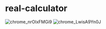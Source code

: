 # real-calculator

![chrome_nrOlxFMGi9](https://user-images.githubusercontent.com/115238980/216911435-b4927138-f69a-4589-9043-3b125e9c75c2.png)
![chrome_LwisA9Yn0J](https://user-images.githubusercontent.com/115238980/216911450-5b0838d6-9352-46b3-90d9-55ec5037fead.png)
